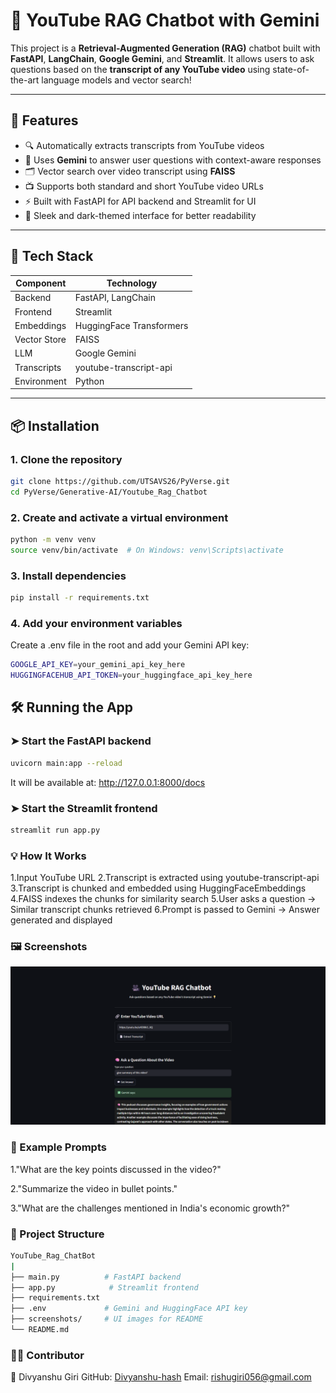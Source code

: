 # 🎥 YouTube RAG Chatbot with Gemini

This project is a **Retrieval-Augmented Generation (RAG)** chatbot built with **FastAPI**, **LangChain**, **Google Gemini**, and **Streamlit**. It allows users to ask questions based on the **transcript of any YouTube video** using state-of-the-art language models and vector search!

---

## 🚀 Features

- 🔍 Automatically extracts transcripts from YouTube videos
- 🧠 Uses **Gemini** to answer user questions with context-aware responses
- 🗂️ Vector search over video transcript using **FAISS**
- 📺 Supports both standard and short YouTube video URLs
- ⚡ Built with FastAPI for API backend and Streamlit for UI
- 🎨 Sleek and dark-themed interface for better readability

---

## 🧱 Tech Stack

| Component      | Technology                    |
|----------------|-------------------------------|
| Backend        | FastAPI, LangChain            |
| Frontend       | Streamlit                     |
| Embeddings     | HuggingFace Transformers      |
| Vector Store   | FAISS                         |
| LLM            | Google Gemini                 |
| Transcripts    | youtube-transcript-api        |
| Environment    | Python                        |

---

## 📦 Installation

### 1. Clone the repository
```bash
git clone https://github.com/UTSAVS26/PyVerse.git
cd PyVerse/Generative-AI/Youtube_Rag_Chatbot
```


### 2. Create and activate a virtual environment
```bash
python -m venv venv
source venv/bin/activate  # On Windows: venv\Scripts\activate
```

### 3. Install dependencies
```bash
pip install -r requirements.txt
```

### 4. Add your environment variables
Create a .env file in the root and add your Gemini API key:
```bash
GOOGLE_API_KEY=your_gemini_api_key_here
HUGGINGFACEHUB_API_TOKEN=your_huggingface_api_key_here
```

## 🛠️ Running the App
### ➤ Start the FastAPI backend
```bash
uvicorn main:app --reload
```
It will be available at: http://127.0.0.1:8000/docs

### ➤ Start the Streamlit frontend
```bash
streamlit run app.py
```
### 💡 How It Works

1.Input YouTube URL
2.Transcript is extracted using youtube-transcript-api
3.Transcript is chunked and embedded using HuggingFaceEmbeddings
4.FAISS indexes the chunks for similarity search
5.User asks a question → Similar transcript chunks retrieved
6.Prompt is passed to Gemini → Answer generated and displayed

### 🖼️ Screenshots

![App Screenshot](screenshots\Screenshot.png)

### 🧪 Example Prompts

1."What are the key points discussed in the video?"

2."Summarize the video in bullet points."

3."What are the challenges mentioned in India's economic growth?"

### 📁 Project Structure

```bash
YouTube_Rag_ChatBot
|
├── main.py          # FastAPI backend
├── app.py            # Streamlit frontend
├── requirements.txt
├── .env             # Gemini and HuggingFace API key
├── screenshots/     # UI images for README
└── README.md
```

### 🙋‍♂️ Contributor
👤 Divyanshu Giri
GitHub: [Divyanshu-hash](https://github.com/Divyanshu-hash)
Email: [rishugiri056@gmail.com](mailto:rishugiri056@gmail.com)

